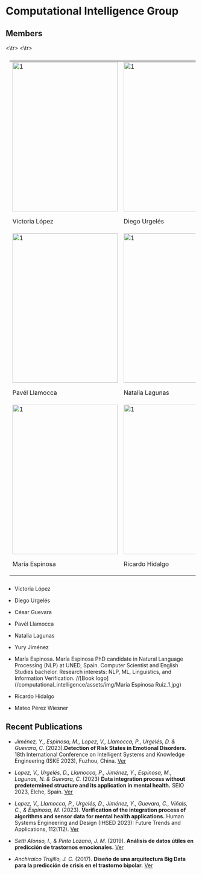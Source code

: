 # Computational Intelligence Group
## Members
<table style="padding:10px">
  <tr>
    <td><img src="/computational_intelligence/assets/img/userstock.jpeg"  alt="1" width = 279px height = 396px >
      <p class="name">Victoria López</p>
    </td>
      <td><img src="/computational_intelligence/assets/img/userstock.jpeg"  alt="1" width = 279px height = 396px >
      <p class="name">Diego Urgelés</p>
    </td>
        <td><img src="/computational_intelligence/assets/img/userstock.jpeg"  alt="1" width = 279px height = 396px >
      <p class="name">César Guevara</p>
    </td> <\tr> <tr>
        <td><img src="/computational_intelligence/assets/img/userstock.jpeg"  alt="1" width = 279px height = 396px >
      <p class="name">Pavél Llamocca</p>
    </td>
        <td><img src="/computational_intelligence/assets/img/userstock.jpeg"  alt="1" width = 279px height = 396px >
      <p class="name">Natalia Lagunas</p>
    </td>
        <td><img src="/computational_intelligence/assets/img/userstock.jpeg"  alt="1" width = 279px height = 396px >
      <p class="name">Yury Jiménez</p>
    </td> <\tr> <tr>
        <td><img src="/computational_intelligence/assets/img/userstock.jpeg"  alt="1" width = 279px height = 396px >
      <p class="name">María Espinosa</p>
    </td>
        <td><img src="/computational_intelligence/assets/img/userstock.jpeg"  alt="1" width = 279px height = 396px >
      <p class="name">Ricardo Hidalgo</p>
    </td>
        </td>
        <td><img src="/computational_intelligence/assets/img/userstock.jpeg"  alt="1" width = 279px height = 396px >
      <p class="name">Mateo Pérex</p>
    </td>
  </tr>
</table>



- Victoria López
- Diego Urgelés
- César Guevara
- Pavél Llamocca
- Natalia Lagunas
- Yury Jiménez
- María Espinosa. 
María Espinosa
PhD candidate in Natural Language Processing (NLP) at UNED, Spain. 
Computer Scientist and English Studies bachelor. 
Research interests: NLP, ML, Linguistics, and Information Verification. 
//[Book logo](/computational_intelligence/assets/img/María Espinosa Ruiz_1.jpg)

- Ricardo Hidalgo
- Mateo Pérez Wiesner

## Recent Publications

- *Jiménez, Y., Espinosa, M., Lopez, V., Llamocca, P., Urgelés, D. & Guevara, C.* (2023).**Detection of Risk States in Emotional Disorders.** 18th International Conference on Intelligent Systems and Knowledge Engineering (ISKE 2023), Fuzhou, China.
[Ver](https://cunefedu-my.sharepoint.com/:b:/g/personal/victoria_lopez_cunef_edu/EZZx1TbPBSJDrfYPcU00QoUB2jTArZoI_2vl70rhwyEIDw?e=NaCHUV)

- *Lopez, V., Urgelés, D., Llamocca, P., Jiménez, Y., Espinosa, M., Lagunas, N. & Guevara, C.* (2023) **Data integration process without predetermined structure and its application in mental health.** SEIO 2023, Elche, Spain.
[Ver](https://cunefedu-my.sharepoint.com/:b:/g/personal/victoria_lopez_cunef_edu/EUrFcTUvX5RBqbjtuvXpQk0Bc9EzwaJ9yNqiCv1JKVMHIA?e=BO4wgk)

- *Lopez, V., Llamocca, P., Urgelés, D., Jiménez, Y., Guevara, C., Viñals, C., & Espinosa, M.* (2023). **Verification of the integration process of algorithms and sensor data for mental health applications.** Human Systems Engineering and Design (IHSED 2023): Future Trends and Applications, 112(112).
[Ver](https://cunefedu-my.sharepoint.com/:b:/g/personal/victoria_lopez_cunef_edu/EfGj2pciGetPvmW7Imbzn4gBwd53WoqiN9TPO96nRCDZTQ?e=5APnMo)

- *Setti Alonso, I., & Pinto Lozano, J. M.* (2019). **Análisis de datos útiles en predicción de trastornos emocionales.**
[Ver](https://docta.ucm.es/rest/api/core/bitstreams/edd9a587-a734-49dc-9bd9-a86402e6f022/content)

- *Anchiraico Trujillo, J. C.* (2017). **Diseño de una arquitectura Big Data para la predicción de crisis en el trastorno bipolar.**
[Ver](https://docta.ucm.es/rest/api/core/bitstreams/edd9a587-a734-49dc-9bd9-a86402e6f022/content)

